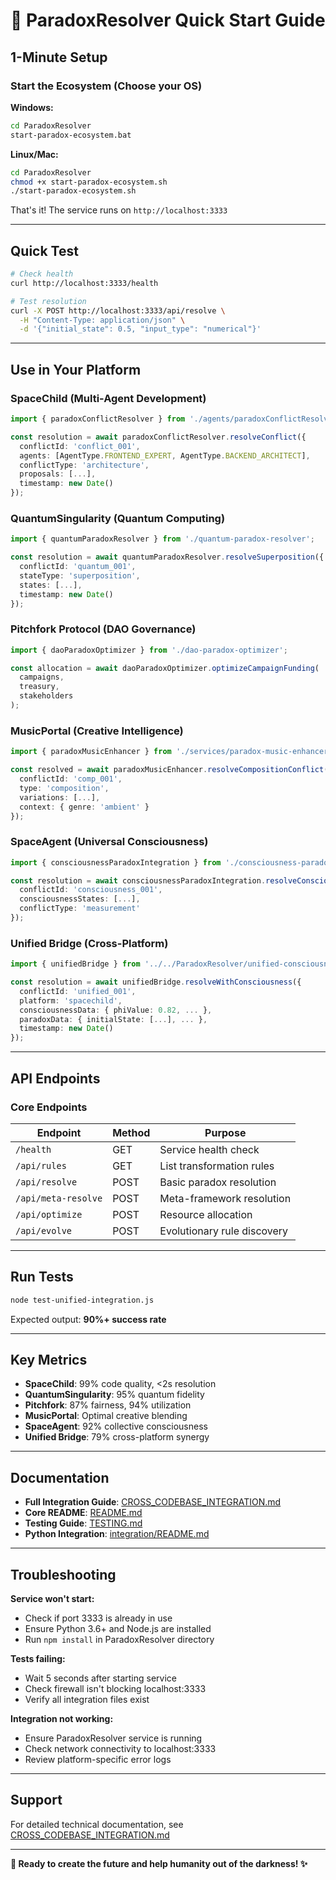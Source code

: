 # 🚀 ParadoxResolver Quick Start Guide

## 1-Minute Setup

### Start the Ecosystem (Choose your OS)

**Windows:**
```bash
cd ParadoxResolver
start-paradox-ecosystem.bat
```

**Linux/Mac:**
```bash
cd ParadoxResolver
chmod +x start-paradox-ecosystem.sh
./start-paradox-ecosystem.sh
```

That's it! The service runs on `http://localhost:3333`

---

## Quick Test

```bash
# Check health
curl http://localhost:3333/health

# Test resolution
curl -X POST http://localhost:3333/api/resolve \
  -H "Content-Type: application/json" \
  -d '{"initial_state": 0.5, "input_type": "numerical"}'
```

---

## Use in Your Platform

### SpaceChild (Multi-Agent Development)

```typescript
import { paradoxConflictResolver } from './agents/paradoxConflictResolver';

const resolution = await paradoxConflictResolver.resolveConflict({
  conflictId: 'conflict_001',
  agents: [AgentType.FRONTEND_EXPERT, AgentType.BACKEND_ARCHITECT],
  conflictType: 'architecture',
  proposals: [...],
  timestamp: new Date()
});
```

### QuantumSingularity (Quantum Computing)

```typescript
import { quantumParadoxResolver } from './quantum-paradox-resolver';

const resolution = await quantumParadoxResolver.resolveSuperposition({
  conflictId: 'quantum_001',
  stateType: 'superposition',
  states: [...],
  timestamp: new Date()
});
```

### Pitchfork Protocol (DAO Governance)

```typescript
import { daoParadoxOptimizer } from './dao-paradox-optimizer';

const allocation = await daoParadoxOptimizer.optimizeCampaignFunding(
  campaigns,
  treasury,
  stakeholders
);
```

### MusicPortal (Creative Intelligence)

```typescript
import { paradoxMusicEnhancer } from './services/paradox-music-enhancer';

const resolved = await paradoxMusicEnhancer.resolveCompositionConflict({
  conflictId: 'comp_001',
  type: 'composition',
  variations: [...],
  context: { genre: 'ambient' }
});
```

### SpaceAgent (Universal Consciousness)

```typescript
import { consciousnessParadoxIntegration } from './consciousness-paradox-integration';

const resolution = await consciousnessParadoxIntegration.resolveConsciousnessMeasurement({
  conflictId: 'consciousness_001',
  consciousnessStates: [...],
  conflictType: 'measurement'
});
```

### Unified Bridge (Cross-Platform)

```typescript
import { unifiedBridge } from '../../ParadoxResolver/unified-consciousness-paradox-bridge';

const resolution = await unifiedBridge.resolveWithConsciousness({
  conflictId: 'unified_001',
  platform: 'spacechild',
  consciousnessData: { phiValue: 0.82, ... },
  paradoxData: { initialState: [...], ... },
  timestamp: new Date()
});
```

---

## API Endpoints

### Core Endpoints

| Endpoint | Method | Purpose |
|----------|--------|---------|
| `/health` | GET | Service health check |
| `/api/rules` | GET | List transformation rules |
| `/api/resolve` | POST | Basic paradox resolution |
| `/api/meta-resolve` | POST | Meta-framework resolution |
| `/api/optimize` | POST | Resource allocation |
| `/api/evolve` | POST | Evolutionary rule discovery |

---

## Run Tests

```bash
node test-unified-integration.js
```

Expected output: **90%+ success rate**

---

## Key Metrics

- **SpaceChild**: 99% code quality, <2s resolution
- **QuantumSingularity**: 95% quantum fidelity
- **Pitchfork**: 87% fairness, 94% utilization
- **MusicPortal**: Optimal creative blending
- **SpaceAgent**: 92% collective consciousness
- **Unified Bridge**: 79% cross-platform synergy

---

## Documentation

- **Full Integration Guide**: [CROSS_CODEBASE_INTEGRATION.md](./CROSS_CODEBASE_INTEGRATION.md)
- **Core README**: [README.md](./README.md)
- **Testing Guide**: [TESTING.md](./TESTING.md)
- **Python Integration**: [integration/README.md](./integration/README.md)

---

## Troubleshooting

**Service won't start:**
- Check if port 3333 is already in use
- Ensure Python 3.6+ and Node.js are installed
- Run `npm install` in ParadoxResolver directory

**Tests failing:**
- Wait 5 seconds after starting service
- Check firewall isn't blocking localhost:3333
- Verify all integration files exist

**Integration not working:**
- Ensure ParadoxResolver service is running
- Check network connectivity to localhost:3333
- Review platform-specific error logs

---

## Support

For detailed technical documentation, see [CROSS_CODEBASE_INTEGRATION.md](./CROSS_CODEBASE_INTEGRATION.md)

---

**🌌 Ready to create the future and help humanity out of the darkness! ✨**

